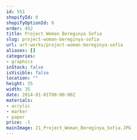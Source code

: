 ```yaml
---
id: 551
shopifyId: 0
shopifyOptionId: 0
order: 452
title: Project Woman Bereginya Sofia
slug: project-woman-bereginya-sofia
url: art-works/project-woman-bereginya-sofia
aliases: []
categories:
- graphics
inStock: false
isVisible: false
location: ""
height: 35
width: 35
date: 2014-01-01T00:00:00Z
materials:
- acrylic
- marker
- paper
price: -1
mainImage: 21_Project_Woman_Bereginya_Sofia.JPG
---
```

